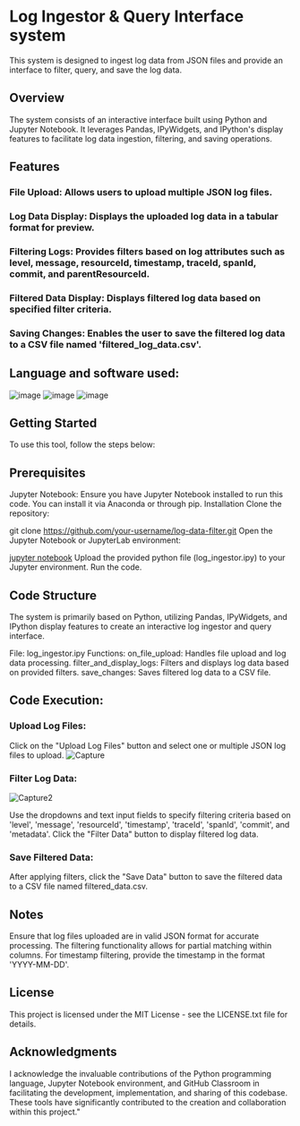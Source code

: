 # Log Ingestor & Query Interface system
This system is designed to ingest log data from JSON files and provide an interface to filter, query, and save the log data.

## Overview
The system consists of an interactive interface built using Python and Jupyter Notebook. It leverages Pandas, IPyWidgets, and IPython's display features to facilitate log data ingestion, filtering, and saving operations.

## Features
### File Upload: Allows users to upload multiple JSON log files.
### Log Data Display: Displays the uploaded log data in a tabular format for preview.
### Filtering Logs: Provides filters based on log attributes such as level, message, resourceId, timestamp, traceId, spanId, commit, and parentResourceId.
### Filtered Data Display: Displays filtered log data based on specified filter criteria.
### Saving Changes: Enables the user to save the filtered log data to a CSV file named 'filtered_log_data.csv'.

## Language and software used:
![image](https://github.com/dyte-submissions/november-2023-hiring-nishutiwari7/assets/67005380/7645ce26-c29d-482c-9ba0-9ed66d1c59f7)
![image](https://github.com/dyte-submissions/november-2023-hiring-nishutiwari7/assets/67005380/85025882-9a8b-46b0-8e9f-9a1d275deb45)
![image](https://github.com/dyte-submissions/november-2023-hiring-nishutiwari7/assets/67005380/52d098d0-1037-49b6-ade5-be463206c38c)


## Getting Started
To use this tool, follow the steps below:

## Prerequisites
Jupyter Notebook: Ensure you have Jupyter Notebook installed to run this code. You can install it via Anaconda or through pip.
Installation
Clone the repository:


git clone https://github.com/your-username/log-data-filter.git
Open the Jupyter Notebook or JupyterLab environment:

[jupyter notebook](https://jupyter.org/)
Upload the provided python file (log_ingestor.ipy) to your Jupyter environment.
Run the code.

## Code Structure
The system is primarily based on Python, utilizing Pandas, IPyWidgets, and IPython display features to create an interactive log ingestor and query interface.

File: log_ingestor.ipy
Functions:
on_file_upload: Handles file upload and log data processing.
filter_and_display_logs: Filters and displays log data based on provided filters.
save_changes: Saves filtered log data to a CSV file.
## Code Execution:

### Upload Log Files:
Click on the "Upload Log Files" button and select one or multiple JSON log files to upload.
![Capture](https://github.com/dyte-submissions/november-2023-hiring-nishutiwari7/assets/67005380/45b4260b-1687-40e6-98f3-d9fc237b1037)


### Filter Log Data:
![Capture2](https://github.com/dyte-submissions/november-2023-hiring-nishutiwari7/assets/67005380/5f5c697f-1320-4c07-979b-4302285149ca)


Use the dropdowns and text input fields to specify filtering criteria based on 'level', 'message', 'resourceId', 'timestamp', 'traceId', 'spanId', 'commit', and 'metadata'.
Click the "Filter Data" button to display filtered log data.
### Save Filtered Data:

After applying filters, click the "Save Data" button to save the filtered data to a CSV file named filtered_data.csv.
## Notes
Ensure that log files uploaded are in valid JSON format for accurate processing.
The filtering functionality allows for partial matching within columns.
For timestamp filtering, provide the timestamp in the format 'YYYY-MM-DD'.
## License
This project is licensed under the MIT License - see the LICENSE.txt file for details.

## Acknowledgments
I acknowledge the invaluable contributions of the Python programming language, Jupyter Notebook environment, and GitHub Classroom in facilitating the development, implementation, and sharing of this codebase. These tools have significantly contributed to the creation and collaboration within this project."

